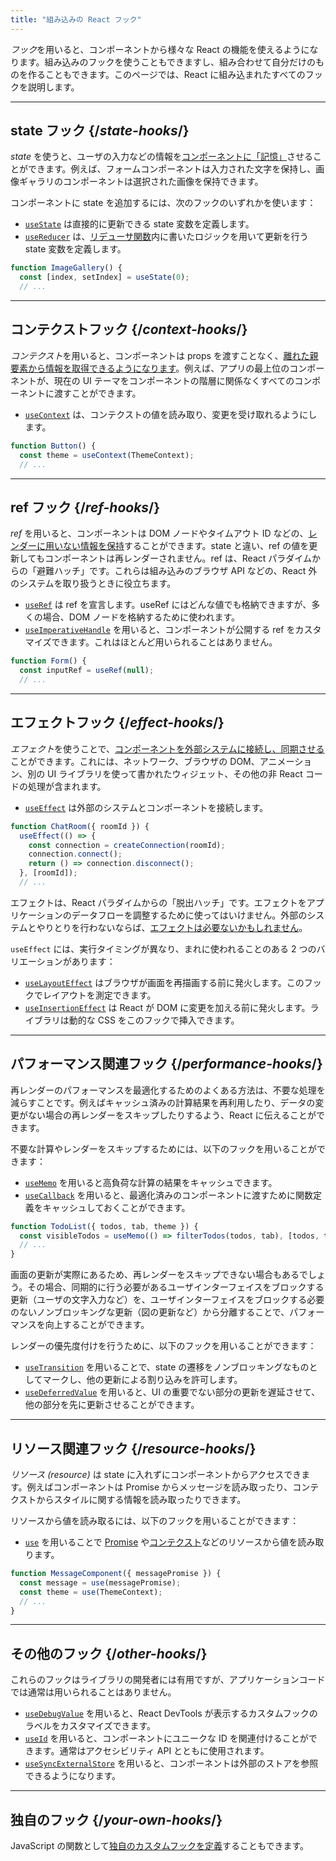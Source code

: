```yaml
---
title: "組み込みの React フック"
---
```


<Intro>

*フック*を用いると、コンポーネントから様々な React の機能を使えるようになります。組み込みのフックを使うこともできますし、組み合わせて自分だけのものを作ることもできます。このページでは、React に組み込まれたすべてのフックを説明します。

</Intro>

---

## state フック {/*state-hooks*/}

*state* を使うと、ユーザの入力などの情報を[コンポーネントに「記憶」](/learn/state-a-components-memory)させることができます。例えば、フォームコンポーネントは入力された文字を保持し、画像ギャラリのコンポーネントは選択された画像を保持できます。

コンポーネントに state を追加するには、次のフックのいずれかを使います：

* [`useState`](/reference/react/useState) は直接的に更新できる state 変数を定義します。
* [`useReducer`](/reference/react/useReducer) は、[リデューサ関数](/learn/extracting-state-logic-into-a-reducer)内に書いたロジックを用いて更新を行う state 変数を定義します。

```js
function ImageGallery() {
  const [index, setIndex] = useState(0);
  // ...
```

---

## コンテクストフック {/*context-hooks*/}

*コンテクスト*を用いると、コンポーネントは props を渡すことなく、[離れた親要素から情報を取得できるようになります](/learn/passing-props-to-a-component)。例えば、アプリの最上位のコンポーネントが、現在の UI テーマをコンポーネントの階層に関係なくすべてのコンポーネントに渡すことができます。

* [`useContext`](/reference/react/useContext) は、コンテクストの値を読み取り、変更を受け取れるようにします。

```js
function Button() {
  const theme = useContext(ThemeContext);
  // ...
```

---

## ref フック {/*ref-hooks*/}

*ref* を用いると、コンポーネントは DOM ノードやタイムアウト ID などの、[レンダーに用いない情報を保持](/learn/referencing-values-with-refs)することができます。state と違い、ref の値を更新してもコンポーネントは再レンダーされません。ref は、React パラダイムからの「避難ハッチ」です。これらは組み込みのブラウザ API などの、React 外のシステムを取り扱うときに役立ちます。

* [`useRef`](/reference/react/useRef) は ref を宣言します。useRef にはどんな値でも格納できますが、多くの場合、DOM ノードを格納するために使われます。
* [`useImperativeHandle`](/reference/react/useImperativeHandle) を用いると、コンポーネントが公開する ref をカスタマイズできます。これはほとんど用いられることはありません。

```js
function Form() {
  const inputRef = useRef(null);
  // ...
```

---

## エフェクトフック {/*effect-hooks*/}

*エフェクト*を使うことで、[コンポーネントを外部システムに接続し、同期させる](/learn/synchronizing-with-effects)ことができます。これには、ネットワーク、ブラウザの DOM、アニメーション、別の UI ライブラリを使って書かれたウィジェット、その他の非 React コードの処理が含まれます。

* [`useEffect`](/reference/react/useEffect) は外部のシステムとコンポーネントを接続します。

```js
function ChatRoom({ roomId }) {
  useEffect(() => {
    const connection = createConnection(roomId);
    connection.connect();
    return () => connection.disconnect();
  }, [roomId]);
  // ...
```

エフェクトは、React パラダイムからの「脱出ハッチ」です。エフェクトをアプリケーションのデータフローを調整するために使ってはいけません。外部のシステムとやりとりを行わないならば、[エフェクトは必要ないかもしれません](/learn/you-might-not-need-an-effect)。

`useEffect` には、実行タイミングが異なり、まれに使われることのある 2 つのバリエーションがあります：

* [`useLayoutEffect`](/reference/react/useLayoutEffect) はブラウザが画面を再描画する前に発火します。このフックでレイアウトを測定できます。
* [`useInsertionEffect`](/reference/react/useInsertionEffect) は React が DOM に変更を加える前に発火します。ライブラリは動的な CSS をこのフックで挿入できます。

---

## パフォーマンス関連フック {/*performance-hooks*/}

再レンダーのパフォーマンスを最適化するためのよくある方法は、不要な処理を減らすことです。例えばキャッシュ済みの計算結果を再利用したり、データの変更がない場合の再レンダーをスキップしたりするよう、React に伝えることができます。

不要な計算やレンダーをスキップするためには、以下のフックを用いることができます：

- [`useMemo`](/reference/react/useMemo) を用いると高負荷な計算の結果をキャッシュできます。
- [`useCallback`](/reference/react/useCallback) を用いると、最適化済みのコンポーネントに渡すために関数定義をキャッシュしておくことができます。

```js
function TodoList({ todos, tab, theme }) {
  const visibleTodos = useMemo(() => filterTodos(todos, tab), [todos, tab]);
  // ...
}
```

画面の更新が実際にあるため、再レンダーをスキップできない場合もあるでしょう。その場合、同期的に行う必要があるユーザインターフェイスをブロックする更新（ユーザの文字入力など）を、ユーザインターフェイスをブロックする必要のないノンブロッキングな更新（図の更新など）から分離することで、パフォーマンスを向上することができます。

レンダーの優先度付けを行うために、以下のフックを用いることができます：

- [`useTransition`](/reference/react/useTransition) を用いることで、state の遷移をノンブロッキングなものとしてマークし、他の更新による割り込みを許可します。
- [`useDeferredValue`](/reference/react/useDeferredValue) を用いると、UI の重要でない部分の更新を遅延させて、他の部分を先に更新させることができます。

---

## リソース関連フック {/*resource-hooks*/}

*リソース (resource)* は state に入れずにコンポーネントからアクセスできます。例えばコンポーネントは Promise からメッセージを読み取ったり、コンテクストからスタイルに関する情報を読み取ったりできます。

リソースから値を読み取るには、以下のフックを用いることができます：

- [`use`](/reference/react/use) を用いることで [Promise](https://developer.mozilla.org/en-US/docs/Web/JavaScript/Reference/Global_Objects/Promise) や[コンテクスト](/learn/passing-data-deeply-with-context)などのリソースから値を読み取ります。

```js
function MessageComponent({ messagePromise }) {
  const message = use(messagePromise);
  const theme = use(ThemeContext);
  // ...
}
```

---

## その他のフック {/*other-hooks*/}

これらのフックはライブラリの開発者には有用ですが、アプリケーションコードでは通常は用いられることはありません。

- [`useDebugValue`](/reference/react/useDebugValue) を用いると、React DevTools が表示するカスタムフックのラベルをカスタマイズできます。
- [`useId`](/reference/react/useId) を用いると、コンポーネントにユニークな ID を関連付けることができます。通常はアクセシビリティ API とともに使用されます。 
- [`useSyncExternalStore`](/reference/react/useSyncExternalStore) を用いると、コンポーネントは外部のストアを参照できるようになります。

---

## 独自のフック {/*your-own-hooks*/}

JavaScript の関数として[独自のカスタムフックを定義](/learn/reusing-logic-with-custom-hooks#extracting-your-own-custom-hook-from-a-component)することもできます。
